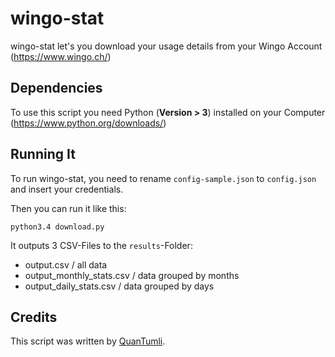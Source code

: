 # wingo-stat

wingo-stat let's you download your usage details from your Wingo Account (https://www.wingo.ch/)

## Dependencies

To use this script you need Python (**Version > 3**) installed on your Computer (https://www.python.org/downloads/)


## Running It

To run wingo-stat, you need to rename `config-sample.json` to `config.json` and insert your credentials.

Then you can run it like this:

```
python3.4 download.py
```

It outputs 3 CSV-Files to the `results`-Folder:
- output.csv / all data
- output_monthly_stats.csv / data grouped by months
- output_daily_stats.csv / data grouped by days

## Credits

This script was written by [QuanTumli](https://github.com/QuanTumli).
